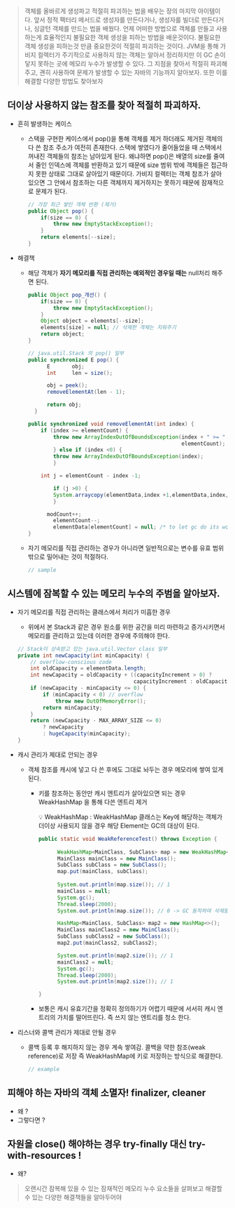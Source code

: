> 객체를 올바르게 생성파고 적절히 파괴하는 법을 배우는 장의 마지막 아이템이다. 앞서 정적 팩터리 메서드로 생성자를 만든다거나, 생성자를 빌더로 만든다거나, 싱글턴 객체를 만드는 법을 배웠다. 언제 어떠한 방법으로 객체를 만들고 사용하는게 효율적인지 불필요한 객체 생성을 피하는 방법을 배운것이다. 불필요한 객체 생성을 피하는것 만큼 중요한것이 적절히 파괴하는 것이다. JVM을 통해 가비지 컬렉터가 주기적으로 사용하지 않는 객체는 알아서 정리하지만 이 GC 손이 닿지 못하는 곳에 메모리 누수가 발생할 수 있다. 그 지점을 찾아서 적절히 파괴해 주고, 괜히 사용하여 문제가 발생할 수 있는 자바의 기능까지 알아보자. 또한 이를 해결할 다양한 방법도 찾아보자
> 

## 더이상 사용하지 않는 참조를 찾아 적절히 파괴하자.

- 흔히 발생하는 케이스
    - 스택을 구현한 케이스에서 pop()을 통해 객체를 제거 하더래도 제거된 객체의 다 쓴 참조 주소가 여전히 존재한다. 스택에 쌓였다가 줄어들었을 때 스택에서 꺼내진 객체들의 참조는 남아있게 된다. 왜냐하면 pop()은 배열의 size를 줄여서 줄인 인덱스에 객체를 반환하고 있기 때문에 size 범위 밖에 객체들은 접근하지 못한 상태로 그대로 살아있기 때문이다. 가비지 컬렉터는 객체 참조가 살아 있으면 그 안에서 참조하는 다른 객체까지 제거하지는 못하기 때문에 잠재적으로 문제가 된다.
        
        ```java
        // 가장 최근 쌓인 객체 반환 (제거)
        public Object pop() {
            if(size == 0) {
                throw new EmptyStackException();
            }
            return elements[--size];
        }
        ```
        
- 해결책
    - 해당 객체가 **자기 메모리를 직접 관리하는 예외적인 경우일 때는** null처리 해주면 된다.
        
        ```java
        public Object pop_개선() {
            if(size == 0) {
                throw new EmptyStackException();
            }
            Object object = elements[--size];
            elements[size] = null; // 삭제한 객체는 지워주기 
            return object;
        }
        ```
        
        ```java
        // java.util.Stack 의 pop() 일부 
        public synchronized E pop() {
              E       obj;
              int     len = size();
        
              obj = peek();
              removeElementAt(len - 1);
        
              return obj;
          }
        
        public synchronized void removeElementAt(int index) {
            if (index >= elementCount) {
                throw new ArrayIndexOutOfBoundsException(index + " >= " +
                                                         elementCount);
        		} else if (index <0) {
                throw new ArrayIndexOutOfBoundsException(index);
        		}
        
            int j = elementCount - index -1;
        
        		if (j >0) {
                System.arraycopy(elementData,index +1,elementData,index,j);
        		}
        
        	  modCount++;
        		elementCount--;
        		elementData[elementCount] = null; /* to let gc do its work */
        }
        ```
        
    - 자기 메모리를 직접 관리하는 경우가 아니라면 일반적으로는 변수를 유효 범위 밖으로 밀어내는 것이 적절하다.
        
        ```java
        // sample 
        ```
        

## 시스템에 잠복할 수 있는 메모리 누수의 주범을 알아보자.

- 자기 메모리를 직접 관리하는 클래스에서 처리가 미흡한 경우
    - 위에서 본 Stack과 같은 경우 원소를 위한 공간을 미리 마련하고 증가시키면서 메모리를 관리하고 있는데 이러한 경우에 주의해야 한다.
    
    ```java
    // Stack이 상속받고 있는 java.util.Vector class 일부
    private int newCapacity(int minCapacity) {
        // overflow-conscious code
        int oldCapacity = elementData.length;
        int newCapacity = oldCapacity + ((capacityIncrement > 0) ?
                                         capacityIncrement : oldCapacity);
        if (newCapacity - minCapacity <= 0) {
            if (minCapacity < 0) // overflow
                throw new OutOfMemoryError();
            return minCapacity;
        }
        return (newCapacity - MAX_ARRAY_SIZE <= 0)
            ? newCapacity
            : hugeCapacity(minCapacity);
    }
    ```
    
- 캐시 관리가 제대로 안되는 경우
    - 객체 참조를 캐시에 넣고 다 쓴 후에도 그대로 놔두는 경우 메모리에 쌓여 있게 된다.
        - 키를 참조하는 동안만 캐시 엔트리가 살아있으면 되는 경우 WeakHashMap 을 통해 다쓴 엔트리 제거
            
            <aside>
            💡 WeakHashMap 
            : WeakHashMap 클래스는 Key에 해당하는 객체가 더이상 사용되지 않을 경우 해당 Element는 GC의 대상이 된다.
            
            </aside>
            
            ```java
            public static void WeakReferenceTest() throws Exception {
                    
                  WeakHashMap<MainClass, SubClass> map = new WeakHashMap<>();
                  MainClass mainClass = new MainClass();
                  SubClass subClass = new SubClass();
                  map.put(mainClass, subClass);
                  
                  System.out.println(map.size()); // 1 
                  mainClass = null;
                  System.gc();
                  Thread.sleep(2000);
                  System.out.println(map.size()); // 0 -> GC 동작하여 삭제됨 
            
                  HashMap<MainClass, SubClass> map2 = new HashMap<>();
                  MainClass mainClass2 = new MainClass();
                  SubClass subClass2 = new SubClass();
                  map2.put(mainClass2, subClass2);
            
                  System.out.println(map2.size()); // 1 
                  mainClass2 = null;
                  System.gc();
                  Thread.sleep(2000);
                  System.out.println(map2.size()); // 1  
            
            }
            ```
            
        - 보통은 캐시 유효기간을 정확히 정의하기가 어렵기 때문에 서서히 캐시 엔트리의 가치를 떨어뜨린다. 즉 쓰지 않는 엔트리를 청소 한다.
- 리스너와 콜백 관리가 제대로 안될 경우
    - 콜백 등록 후 해지하지 않는 경우 계속 쌓여감. 콜백을 약한 참조(weak reference)로 저장 즉 WeakHashMap에 키로 저장하는 방식으로 해결한다.
        
        ```java
        // example
        ```
        

## 피해야 하는 자바의 객체 소멸자! finalizer, cleaner

- 왜 ?
- 그렇다면 ?

## 자원을 close() 해야하는 경우 try-finally 대신 try-with-resources !

- 왜?

> 오랜시간 잠복해 있을 수 있는 잠재적인 메모리 누수 요소들을 살펴보고 해결할 수 있는 다양한 해결책들을 알아두어야
>
